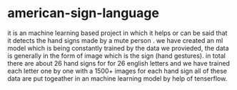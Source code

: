 # american-sign-language
it is an machine learning based project in which it helps or can be said that it detects the hand signs made by a mute person .
we have created an ml model which is being constantly trained by the data we provieded, the data is generally in the form of image which is the sign (hand gestures).
in total there are about 26 hand signs for for 26 english letters and we have trained each letter one by one with a 1500+ images for each hand sign 
all of these data are put togeather in an machine learning model by help of tenserflow.
